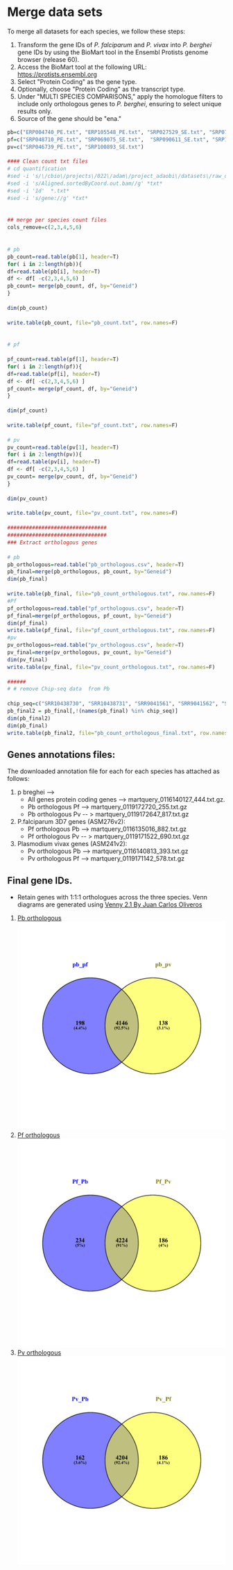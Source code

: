 # Merge data sets
To merge all datasets for each species, we follow these steps:

1. Transform the gene IDs of *P. falciparum* and *P. vivax* into *P. berghei* gene IDs by using the BioMart tool in the Ensembl Protists genome browser (release 60).
2. Access the BioMart tool at the following URL: https://protists.ensembl.org
3. Select "Protein Coding" as the gene type.
4. Optionally, choose "Protein Coding" as the transcript type.
5. Under "MULTI SPECIES COMPARISONS," apply the homologue filters to include only orthologous genes to *P. berghei*, ensuring to select unique results only.
6. Source of the gene should be "ena."

```R
pb=c("ERP004740_PE.txt", "ERP105548_PE.txt", "SRP027529_SE.txt", "SRP073801_PE.txt", "SRP099925_PE.txt", "SRP197607_PE.txt", "SRP197607_SE.txt", "SRP250329_SE.txt")
pf=c("SRP048710_PE.txt", "SRP069075_SE.txt",  "SRP090611_SE.txt", "SRP142460_SE.txt", "SRP211863_PE.txt" )
pv=c("SRP046739_PE.txt", "SRP100893_SE.txt")

#### Clean count txt files
# cd quantification
#sed -i 's/\/cbio\/projects\/022\/adam\/project_adaobi\/datasets\/raw_data_mapped\///g' *txt*
#sed -i 's/Aligned.sortedByCoord.out.bam//g' *txt*
#sed -i '1d'  *.txt*
#sed -i 's/gene://g' *txt*


## merge per species count files
cols_remove=c(2,3,4,5,6)


# pb
pb_count=read.table(pb[1], header=T)
for( i in 2:length(pb)){
df=read.table(pb[i], header=T)
df <- df[ -c(2,3,4,5,6) ]
pb_count= merge(pb_count, df, by="Geneid")
}

dim(pb_count)

write.table(pb_count, file="pb_count.txt", row.names=F)


# pf

pf_count=read.table(pf[1], header=T)
for( i in 2:length(pf)){
df=read.table(pf[i], header=T)
df <- df[ -c(2,3,4,5,6) ]
pf_count= merge(pf_count, df, by="Geneid")
}

dim(pf_count)

write.table(pf_count, file="pf_count.txt", row.names=F)

# pv
pv_count=read.table(pv[1], header=T)
for( i in 2:length(pv)){
df=read.table(pv[i], header=T)
df <- df[ -c(2,3,4,5,6) ]
pv_count= merge(pv_count, df, by="Geneid")
}

dim(pv_count)

write.table(pv_count, file="pv_count.txt", row.names=F)

################################
################################
### Extract orthologous genes

# pb
pb_orthologous=read.table("pb_orthologous.csv", header=T)
pb_final=merge(pb_orthologous, pb_count, by="Geneid")
dim(pb_final)

write.table(pb_final, file="pb_count_orthologous.txt", row.names=F)
#Pf
pf_orthologous=read.table("pf_orthologous.csv", header=T)
pf_final=merge(pf_orthologous, pf_count, by="Geneid")
dim(pf_final)
write.table(pf_final, file="pf_count_orthologous.txt", row.names=F)
#pv
pv_orthologous=read.table("pv_orthologous.csv", header=T)
pv_final=merge(pv_orthologous, pv_count, by="Geneid")
dim(pv_final)
write.table(pv_final, file="pv_count_orthologous.txt", row.names=F)

######
# # remove Chip-seq data  from Pb

chip_seq=c("SRR10438730", "SRR10438731", "SRR9041561", "SRR9041562", "SRR9041563", "SRR9041564", "SRR9041565", "SRR9041566", "SRR10438732", "SRR10438733")
pb_final2 = pb_final[,!(names(pb_final) %in% chip_seq)]
dim(pb_final2)
dim(pb_final)
write.table(pb_final2, file="pb_count_orthologous_final.txt", row.names=F)
```

## Genes annotations files:
The downloaded annotation file for each for each species has attached as follows: 

1. p breghei  --> 
   - All  genes protein coding genes -->  martquery_0116140127_444.txt.gz.
   - Pb orthologous Pf  --> martquery_0119172720_255.txt.gz
   - Pb orthologous Pv  -- > martquery_0119172647_817.txt.gz
2. P.falciparum 3D7 genes (ASM276v2):
   - Pf orthologous Pb  --> martquery_0116135016_882.txt.gz
   - Pf orthologous Pv  -- > martquery_0119171522_690.txt.gz
3. Plasmodium vivax genes (ASM241v2):
   - Pv orthologous Pb  --> martquery_0116140813_393.txt.gz
   - Pv orthologous Pf  -->  martquery_0119171142_578.txt.gz

## Final gene IDs.
- Retain genes with 1:1:1 orthologues across the three species.
Venn diagrams are generated using [Venny 2.1 By Juan Carlos Oliveros](https://bioinfogp.cnb.csic.es/tools/venny/index.html)
1. [Pb orthologous](pb_orthologous.csv)
![Pb orthologous](pb_orthologous.png)
2. [Pf orthologous](pf_orthologous.csv)
![Pf orthologous](pf_orthologous.png)
3. [Pv orthologous](pv_orthologous.csv)
![Pv orthologous](pv_orthologous.png)